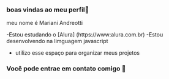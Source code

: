 ### boas vindas ao meu perfil💟
meu nome é Mariani Andreotti

-Estou estudando o [Alura] (https://www:alura.com.br)
-Estou desenvolvendo na limguagem javascript
- utilizo esse espaço para organizar meus projetos

### Você pode entrae em contato comigo 📧














